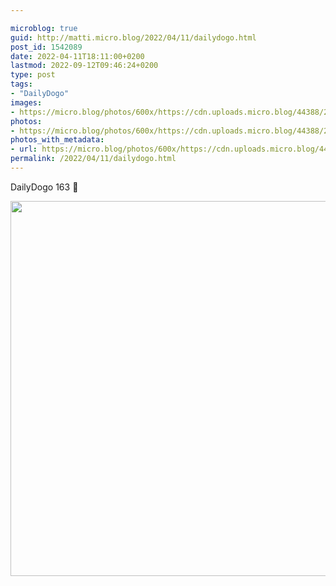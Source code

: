 ```yaml
---

microblog: true
guid: http://matti.micro.blog/2022/04/11/dailydogo.html
post_id: 1542089
date: 2022-04-11T18:11:00+0200
lastmod: 2022-09-12T09:46:24+0200
type: post
tags:
- "DailyDogo"
images:
- https://micro.blog/photos/600x/https://cdn.uploads.micro.blog/44388/2022/324c000e22.jpg
photos:
- https://micro.blog/photos/600x/https://cdn.uploads.micro.blog/44388/2022/324c000e22.jpg
photos_with_metadata:
- url: https://micro.blog/photos/600x/https://cdn.uploads.micro.blog/44388/2022/324c000e22.jpg
permalink: /2022/04/11/dailydogo.html
---
```

DailyDogo 163 🐶

<img src="/media/uploads/2022/324c000e22.jpg" width="600" height="600" alt="" />
